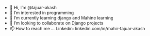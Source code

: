 - 👋 Hi, I’m @tajuar-akash
- 👀 I’m interested in programming
- 🌱 I’m currently learning django and Mahine learning
- 💞️ I’m looking to collaborate on Django projects
- 📫 How to reach me ...
  Linkedin: linkedin.com/in/mahir-tajuar-akash
<!---
tajuar-akash-hub/tajuar-akash-hub is a ✨ special ✨ repository because its `README.md` (this file) appears on your GitHub profile.
You can click the Preview link to take a look at your changes.
--->
